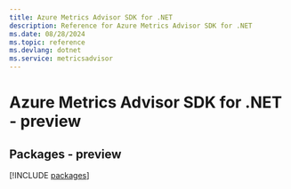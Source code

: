 ```yaml
---
title: Azure Metrics Advisor SDK for .NET
description: Reference for Azure Metrics Advisor SDK for .NET
ms.date: 08/28/2024
ms.topic: reference
ms.devlang: dotnet
ms.service: metricsadvisor
---
```

# Azure Metrics Advisor SDK for .NET - preview
## Packages - preview
[!INCLUDE [packages](metrics-advisor-index.md)]